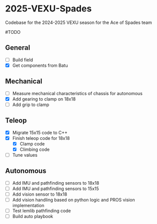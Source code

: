 # 2025-VEXU-Spades
Codebase for the 2024-2025 VEXU season for the Ace of Spades team


#TODO
## General
- [ ] Build field
- [x] Get components from Batu

## Mechanical
- [ ] Measure mechanical characteristics of chassis for autonomous
- [x] Add gearing to clamp on 18x18
- [ ] Add grip to clamp

## Teleop
- [x] Migrate 15x15 code to C++
- [x] Finish teleop code for 18x18
  - [x] Clamp code
  - [x] Climbing code
- [ ] Tune values

## Autonomous
- [ ] Add IMU and pathfinding sensors to 18x18
- [ ] Add IMU and pathfinding sensors to 15x15
- [ ] Add vision sensor to 18x18
- [ ] Add vision handling based on python logic and PROS vision implementation
- [ ] Test lemlib pathfinding code
- [ ] Build auto playbook
